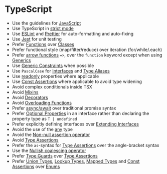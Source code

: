 # TypeScript

- Use the guidelines for [JavaScript](/javascript/)
- Use TypeScript in [strict mode]
- Use [ESLint] and [Prettier] for auto-formatting and auto-fixing
- Use [Jest](/testing-jest/) for unit testing
- Prefer [Functions] over [Classes]
- Prefer functional style (map/filter/reduce) over iteration (for/while/.each)
- Prefer [arrow functions] `=>`, over the `function` keyword except when using
  [Generics]
- Use [Generic Constraints] when possible
- Use `PascalCase` for [Interfaces] and [Type Aliases]
- Use [readonly] properties where applicable
- Use [Const Assertions] where applicable to avoid type widening
- Avoid complex conditionals inside TSX
- Avoid [Mixins]
- Avoid [Decorators]
- Avoid [Overloading Functions]
- Prefer [async/await] over traditional promise syntax
- Prefer [Optional Properties] in an interface rather than declaring the
  property type as `T | undefined`
- Prefer explicitly defining interfaces over [Extending Interfaces]
- Avoid the use of the [any] type
- Avoid the [Non-null assertion operator]
- Avoid [Type Assertions]
- Prefer the `as`-syntax for [Type Assertions] over the angle-bracket syntax
- Use the [Nullish coalescing operator]
- Prefer [Type Guards] over [Type Assertions]
- Prefer [Union Types], [Lookup Types], [Mapped Types] and [Const Assertions]
  over [Enums]

[eslint]: https://eslint.org/
[prettier]: https://prettier.io/
[functions]: https://www.typescriptlang.org/docs/handbook/functions.html
[classes]: https://www.typescriptlang.org/docs/handbook/classes.html
[arrow functions]: https://developer.mozilla.org/en-US/docs/Web/JavaScript/Reference/Functions/Arrow_functions
[generics]: https://www.typescriptlang.org/docs/handbook/generics.html
[generic constraints]: https://www.typescriptlang.org/docs/handbook/generics.html#generic-constraints
[readonly]: https://www.typescriptlang.org/docs/handbook/interfaces.html#readonly-properties
[strict mode]: https://www.typescriptlang.org/docs/handbook/compiler-options.html
[non-null assertion operator]: https://www.typescriptlang.org/docs/handbook/release-notes/typescript-2-0.html#non-null-assertion-operator
[nullish coalescing operator]: https://www.typescriptlang.org/docs/handbook/release-notes/typescript-3-7.html#nullish-coalescing
[extending interfaces]: https://www.typescriptlang.org/docs/handbook/interfaces.html#extending-interfaces
[optional properties]: https://www.typescriptlang.org/docs/handbook/interfaces.html#optional-properties
[interfaces]: https://www.typescriptlang.org/docs/handbook/interfaces.html
[type aliases]: https://www.typescriptlang.org/docs/handbook/advanced-types.html#type-aliases
[overloading functions]: https://www.typescriptlang.org/docs/handbook/functions.html#overloads
[mixins]: https://www.typescriptlang.org/docs/handbook/mixins.html
[decorators]: https://www.typescriptlang.org/docs/handbook/decorators.html
[async/await]: https://developer.mozilla.org/en-US/docs/Learn/JavaScript/Asynchronous/Async_await
[any]: https://www.typescriptlang.org/docs/handbook/basic-types.html#any
[type guards]: https://www.typescriptlang.org/docs/handbook/advanced-types.html#type-guards-and-differentiating-types
[type assertions]: https://www.typescriptlang.org/docs/handbook/basic-types.html#type-assertions
[union types]: https://www.typescriptlang.org/docs/handbook/advanced-types.html#union-types
[lookup types]: https://www.typescriptlang.org/docs/handbook/release-notes/typescript-2-1.html#keyof-and-lookup-types
[mapped types]: https://www.typescriptlang.org/docs/handbook/advanced-types.html#mapped-types
[const assertions]: https://www.typescriptlang.org/docs/handbook/release-notes/typescript-3-4.html#const-assertions
[enums]: https://www.typescriptlang.org/docs/handbook/enums.html
